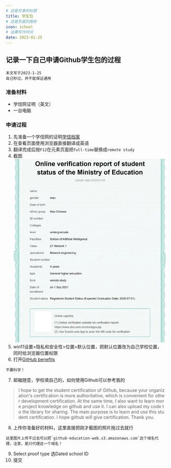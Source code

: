 ```yaml
---
# 这是文章的标题
title: 学生包
# 这是页面的图标
icon: school
# 设置写作时间
date: 2023-01-25
---
```

## 记录一下自己申请Github学生包的过程
````tip
本文写于2023-1-25
自己秒过，并不能保证通用
````
### 准备材料
- 学信网证明（英文）
- 一台电脑
### 申请过程
1. 先准备一个学信网的证明[学信档案 ](https://my.chsi.com.cn/archive/bab/index.action)
2. 在查看页面使用浏览器直接翻译成英语
3. 翻译完成后按`F12`在元素页面把`full-time`替换成`remote study`
4. 截图![示例](./student.jpg "示例")
5. win11设置>隐私和安全性>位置>默认位置，把默认位置改为自己学校位置，同时给浏览器位置权限
6. 打开[GitHub benefits](https://education.github.com/discount_requests/pack_application)
````danger
不要科学！
````
7. 邮箱随意，学校填自己的，如何使用Github可以参考我的
>I hope to get the student certification of Github, because your organization's certification is more authoritative, which is convenient for other development certification. At the same time, I also want to learn more project knowledge on github and use it. I can also upload my code to the library for sharing. The main purpose is to learn and use this student certification. I hope github will give certification. Thank you.
8. 上传你准备好的材料，这里直接把刚才截图的照片拖过去就行
````tip
这里图片上传不过去可以把`github-education-web.s3.amazonaws.com`这个域名代理，注意，是只代理这一个域名！
````
9. Select proof type 选Dated school ID
10. 提交

